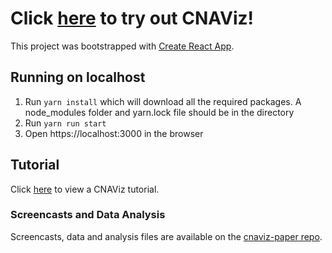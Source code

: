 # Click [here](https://elkebir-group.github.io/cnaviz/) to try out CNAViz!

This project was bootstrapped with [Create React App](https://github.com/facebook/create-react-app).

## Running on localhost
1) Run `yarn install` which will download all the required packages. A node_modules folder and yarn.lock file should be in the directory
2) Run `yarn run start`
3) Open https://localhost:3000 in the browser

## Tutorial
Click [here](docs/Tutorial.md) to view a CNAViz tutorial.

### Screencasts and Data Analysis
Screencasts, data and analysis files are available on the [cnaviz-paper repo](https://github.com/elkebir-group/cnaviz-paper).

